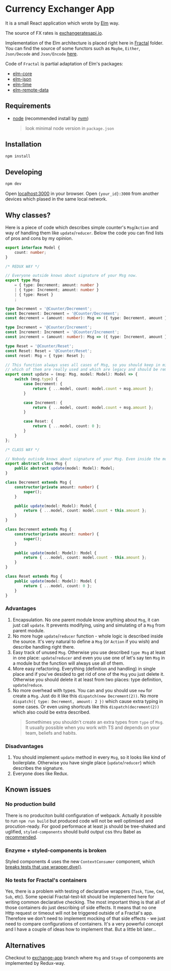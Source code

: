 # Currency Exchanger App

It is a small React application which wrote by [Elm][elm-lang] way.

The source of FX rates is [exchangeratesapi.io][exchangeratesapi.io].

Implementation of the Elm architecture is placed right here in [Fractal](/src/Fractal) folder.
You can find the source of some functors such as
`Maybe`, `Either`, `Json/Decode` and `Json/Encode` [here][owanturist-maybe].

Code of `Fractal` is partial adaptation of Elm's packages:
  - [elm-core][elm-core]
  - [elm-json][elm-json]
  - [elm-time][elm-time]
  - [elm-remote-data][elm-remote-data]

## Requirements
- [node][node-install] (recommended install by [nvm][nvm-install])
  > look minimal node version in `package.json`

## Installation
```bash
npm install
```

## Developing
```bash
npm dev
```

Open [localhost:3000](http://localhost:3000/) in your browser.
Open `{your_id}:3000` from another devices which plased in the same local network.

## Why classes?

Here is a piece of code which describes simple counter's `Msg`/`Action` and
way of handling them like `update`/`reducer`. Below the code you can find lists of
pros and cons by my opinion.

```ts
export interface Model {
    count: number;
}

/* REDUX WAY */

// Everyone outside knows about signature of your Msg now.
export type Msg
    = { type: Decrement; amount: number }
    | { type: Increment; amount: number }
    | { type: Reset }
    ;

type Decrement = '@Counter/Decrement';
const Decrement: Decrement = '@Counter/Decrement';
const decrement = (amount: number): Msg => ({ type: Decrement, amount });

type Increment = '@Counter/Increment';
const Increment: Increment = '@Counter/Increment';
const increment = (amount: number): Msg => ({ type: Increment, amount });

type Reset = '@Counter/Reset';
const Reset: Reset = '@Counter/Reset';
const reset: Msg = { type: Reset };

// This function always uses all cases of Msg, so you should keep in mind
// which of them are really used and which are legacy and should be removed
export const update = (msg: Msg, model: Model): Model => {
    switch (msg.type) {
        case Decrement: {
            return { ...model, count: model.count + msg.amount };
        }

        case Increment: {
            return { ...model, count: model.count + msg.amount };
        }

        case Reset: {
            return { ...model, count: 0 };
        }
    }
};

/* CLASS WAY */

// Nobody outisde knows about signature of your Msg. Even inside the module.
export abstract class Msg {
    public abstract update(model: Model): Model;
}

class Decrement extends Msg {
    constructor(private amount: number) {
        super();
    }

    public update(model: Model): Model {
        return { ...model, count: model.count + this.amount };
    }
}

class Decrement extends Msg {
    constructor(private amount: number) {
        super();
    }

    public update(model: Model): Model {
        return { ...model, count: model.count - this.amount };
    }
}

class Reset extends Msg {
    public update(model: Model): Model {
        return { ...model, count: 0 };
    }
}
```

### Advantages

1. Encapsulation. No one parent module know anything about `Msg`, it can just call `update`.
It prevents modifying, using and simulating of a `Msg` from parent module.
1. No more huge `update`/`reducer` function - whole logic is described inside the source.
It's very natural to define a `Msg` (or `Action` if you wish) and describe handling right there.
1. Easy track of unused `Msg`. Otherwise you use described `type Msg` at least in one place: 
`update`/`reducer` and even you use one of let's say ten `Msg` in a module 
but the function will always use all of them.
1. More easy refactoring. Everything (definition and handling) in single place 
and if you've desided to get rid of one of 
the `Msg` you just delete it. Otherwise you should delete it at least from two places: 
type definition, `update`/`reduce`.
1. No more overhead with types. 
You can and you should use `new` for create a `Msg`. 
Just do it like this `dispatch(new Decrement(2))`. 
No more `dispatch({ type: Decrement, amount: 2 })` which cause extra typing in some cases. 
Or even using shortcuts like this `dispatch(decrement(2))` which also could be extra described.
    > Somethimes you shouldn't create an extra types from `type` of `Msg`.
    > It usually possible when you work with TS and depends on your team, beliefs and habits.

### Disadvantages

1. You should implement `update` method in every `Msg`, so it looks like kind of boilerplate.
Otherwise you have single place (`update`/`reducer`) which describes the signature.
1. Everyone does like Redux.

## Known issues

### No production build

There is no produciton build configuration of webpack.
Actually it possible to run `npm run build` but produced code will not be well optimised
and procution-ready.
For good performace at least js should be tree-shaked and uglified,
`styled-components` should build output css thru Babel as 
[recommended][styled-component-installation].

### Enzyme + styled-components is broken

Styled components 4 uses the new `ContextConsumer` component, 
which [breaks tests that use wrapper.dive()](https://github.com/airbnb/enzyme/issues/1647).

### No tests for Fractal's containers

Yes, there is a problem with testing of declarative wrappers (`Task`, `Time`, `Cmd`, `Sub`, etc).
Some special Fractal-test-kit should be implemented here for writing common 
declarative checking. The most important thing is that all of those containers do 
just describing of side effects. It means that no one Http request or timeout will not 
be triggered outside of a Fractal's app. Therefore we don't need to implement mocking of 
that side effects - we just need to compare configurations of containers.
It's a very powerful concept and I have a couple of ideas how to implement that.
But a little bit later...

## Alternatives

Checkout to [exchange-app][exchange-app] branch where `Msg` and `Stage`
of components are implemented by Redux-way.

[exchangeratesapi.io]: https://exchangeratesapi.io
[elm-lang]: http://elm-lang.org
[owanturist-maybe]: https://github.com/owanturist/Maybe
[elm-core]: https://package.elm-lang.org/packages/elm/core/latest
[elm-json]: https://package.elm-lang.org/packages/elm/json/latest
[elm-time]: https://package.elm-lang.org/packages/elm/time/latest
[elm-remote-data]: https://package.elm-lang.org/packages/krisajenkins/remotedata/latest
[node-install]: https://nodejs.org/en/download/
[nvm-install]: https://github.com/creationix/nvm#installation
[styled-component-installation]: https://www.styled-components.com/docs/basics#installation
[exchange-app]: https://github.com/owanturist/counter-elm-way/tree/exchange-app
